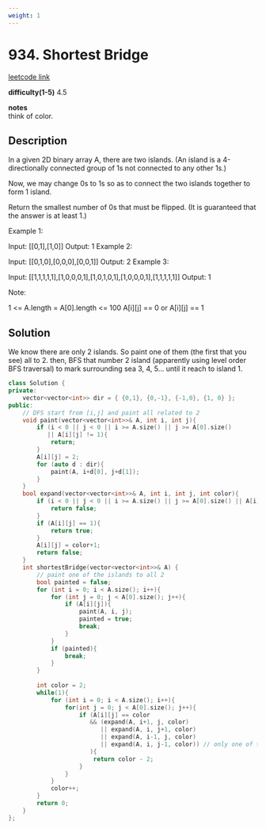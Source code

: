 ```yaml
---
weight: 1
---
```

# 934. Shortest Bridge
[leetcode link](https://leetcode.com/problems/shortest-bridge/)

**difficulty(1-5)** 
4.5

**notes**   
think of color.

## Description
In a given 2D binary array A, there are two islands.  (An island is a 4-directionally connected group of 1s not connected to any other 1s.)

Now, we may change 0s to 1s so as to connect the two islands together to form 1 island.

Return the smallest number of 0s that must be flipped.  (It is guaranteed that the answer is at least 1.)

 

Example 1:

Input: [[0,1],[1,0]]
Output: 1
Example 2:

Input: [[0,1,0],[0,0,0],[0,0,1]]
Output: 2
Example 3:

Input: [[1,1,1,1,1],[1,0,0,0,1],[1,0,1,0,1],[1,0,0,0,1],[1,1,1,1,1]]
Output: 1
 

Note:

1 <= A.length = A[0].length <= 100
A[i][j] == 0 or A[i][j] == 1
 

## Solution

We know there are only 2 islands. So paint one of them (the first that you see) all to 2.
then, BFS that number 2 island (apparently using level order BFS traversal) to mark surrounding sea 3, 4, 5... until it reach to island 1.


```c++
class Solution {
private:
    vector<vector<int>> dir = { {0,1}, {0,-1}, {-1,0}, {1, 0} };
public:
    // DFS start from [i,j] and paint all related to 2
    void paint(vector<vector<int>>& A, int i, int j){
        if (i < 0 || j < 0 || i >= A.size() || j >= A[0].size()
           || A[i][j] != 1){
            return;
        }
        A[i][j] = 2;
        for (auto d : dir){
            paint(A, i+d[0], j+d[1]);
        }
    }
    bool expand(vector<vector<int>>& A, int i, int j, int color){
        if (i < 0 || j < 0 || i >= A.size() || j >= A[0].size() || A[i][j] == color){
            return false;
        }
        if (A[i][j] == 1){
            return true;
        }
        A[i][j] = color+1;
        return false;
    }
    int shortestBridge(vector<vector<int>>& A) {
        // paint one of the islands to all 2
        bool painted = false;
        for (int i = 0; i < A.size(); i++){
            for (int j = 0; j < A[0].size(); j++){
                if (A[i][j]){
                    paint(A, i, j);
                    painted = true;
                    break;
                }
            }
            if (painted){
                break;
            }
        }
        
        int color = 2;
        while(1){
            for (int i = 0; i < A.size(); i++){
                for(int j = 0; j < A[0].size(); j++){
                    if (A[i][j] == color
                       && (expand(A, i+1, j, color)
                          || expand(A, i, j+1, color)
                          || expand(A, i-1, j, color)
                          || expand(A, i, j-1, color)) // only one of them needs to be true!
                       ){
                        return color - 2;
                    }
                }
            }
            color++;
        }
        return 0;
    }
};
```

 
